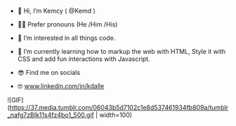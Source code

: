 

- 👋 Hi, I’m Kemcy ( @Kemd )
- 🧍‍♂️ Prefer pronouns (He /Him /His)
- 👀 I’m interested in all things code.
- 🌱 I’m currently learning how to markup the web with HTML, Style it with CSS and add fun interactions with Javascript.

- 😎 Find me on socials
- 🤓 www.linkedin.com/in/kdalle

![GIF](https://37.media.tumblr.com/06043b5d7102c1e8d537461934fb809a/tumblr_nafg7zBIk11s4fz4bo1_500.gif | width=100)

<!---
Kemd/Kemd is a ✨ special ✨ repository because its `README.md` (this file) appears on your GitHub profile.
You can click the Preview link to take a look at your changes.
--->
